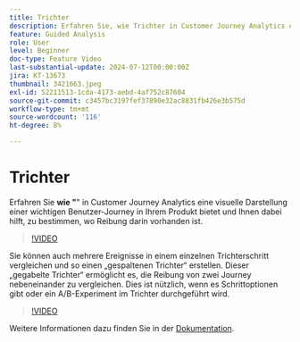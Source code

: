 ```yaml
---
title: Trichter
description: Erfahren Sie, wie Trichter in Customer Journey Analytics eine visuelle Darstellung einer wichtigen Benutzer-Journey in Ihrem Produkt bietet und Ihnen dabei hilft festzustellen, wo Reibung darin besteht.
feature: Guided Analysis
role: User
level: Beginner
doc-type: Feature Video
last-substantial-update: 2024-07-12T00:00:00Z
jira: KT-13673
thumbnail: 3421663.jpeg
exl-id: 52211513-1cda-4173-aebd-4af752c87604
source-git-commit: c3457bc3197fef37890e32ac8831fb426e3b575d
workflow-type: tm+mt
source-wordcount: '116'
ht-degree: 8%

---
```


# Trichter

Erfahren Sie **wie &quot;**&quot; in Customer Journey Analytics eine visuelle Darstellung einer wichtigen Benutzer-Journey in Ihrem Produkt bietet und Ihnen dabei hilft, zu bestimmen, wo Reibung darin vorhanden ist.

>[!VIDEO](https://video.tv.adobe.com/v/3431279/?learn=on&captions=ger)

Sie können auch mehrere Ereignisse in einem einzelnen Trichterschritt vergleichen und so einen „gespaltenen Trichter“ erstellen. Dieser „gegabelte Trichter“ ermöglicht es, die Reibung von zwei Journey nebeneinander zu vergleichen. Dies ist nützlich, wenn es Schrittoptionen gibt oder ein A/B-Experiment im Trichter durchgeführt wird.

>[!VIDEO](https://video.tv.adobe.com/v/3445808/?learn=on&captions=ger)

Weitere Informationen dazu finden Sie in der [Dokumentation](https://experienceleague.adobe.com/de/docs/analytics-platform/using/guided-analysis/funnel/friction).
